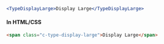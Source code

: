 ```jsx
<TypeDisplayLarge>Display Large</TypeDisplayLarge>
```

#### In HTML/CSS

```html static
<span class="c-type-display-large">Display Large</span>
```
